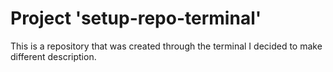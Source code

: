 # Project 'setup-repo-terminal'
This is a repository that was created through the terminal
I decided to make different description.
